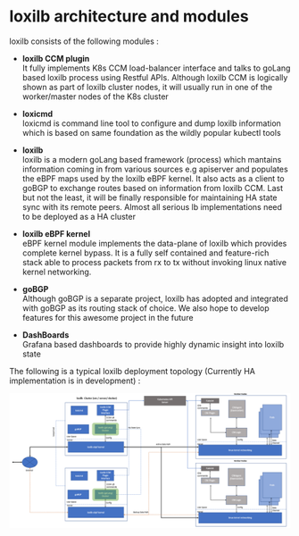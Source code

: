 # loxilb architecture and modules

loxilb consists of the following modules :
- <b>loxilb CCM plugin</b>\
  It fully implements K8s CCM load-balancer interface and talks to goLang based loxilb process using Restful APIs. Although loxilb CCM is logically shown as part of loxilb cluster nodes, it will usually run in one of the worker/master nodes of the K8s cluster
  
- <b>loxicmd</b>\
  loxicmd is command line tool  to configure and dump loxilb information which is based on same foundation as the wildly popular kubectl tools
  
- <b>loxilb</b>\
  loxilb is a modern goLang based framework (process) which mantains information coming in from various sources e.g apiserver and populates the eBPF maps used by the loxilb eBPF kernel. It also acts as a client to goBGP to exchange routes based on information from loxilb CCM. Last but not the least, it will be finally responsible for maintaining HA state sync with its remote peers. Almost all serious lb implementations need to be deployed as a HA cluster  
  
- <b>loxilb eBPF kernel</b>\
  eBPF kernel module implements the data-plane of loxilb which provides complete kernel bypass. It is a fully self contained and feature-rich stack able to process packets from rx to tx without invoking linux native kernel networking.
  
- <b>goBGP</b>\
  Although goBGP is a separate project, loxilb has adopted and integrated with goBGP as its routing stack of choice. We also hope to develop features for this awesome project in the future

- <b>DashBoards</b>\
  Grafana based dashboards to provide highly dynamic insight into loxilb state
  
The following is a typical loxilb deployment topology (Currently HA implementation is in development) : 

![loxilb topology](photos/arch.png)

